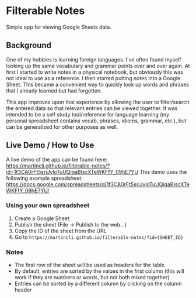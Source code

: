 # Filterable Notes

Simple app for viewing Google Sheets data.

## Background

One of my hobbies is learning foreign languages. I've often found myself looking up the same vocabulary and grammar points over and over again. At first I started to write notes  in a physical notebook, but obviously this was not ideal to use as a reference. I then started putting notes into a Google Sheet. This became a convenient way to quickly look up words and phrases that I already learned but had forgotten.  

This app improves upon that experience by allowing the user to filter/search the entered data so that relevant entries can be viewed together. It was intended to be a self study tool/reference for language learning (my personal spreadsheet contains vocab, phrases, idioms, grammar, etc.), but can be generalized for other purposes as well.

## Live Demo / How to Use

A live demo of the app can be found here: 
https://martincli.github.io/filterable-notes/?id=1f3CA0rFt5sriJyloTuUQiqaBIscXTeWKFfY_09hE7YU
This demo uses the following example spreadsheet: 
https://docs.google.com/spreadsheets/d/1f3CA0rFt5sriJyloTuUQiqaBIscXTeWKFfY_09hE7YU/

### Using your own spreadsheet
1. Create a Google Sheet
2. Publish the sheet (File -> Publish to the web...)
3. Copy the ID of the sheet from the URL
4. Go to `https://martincli.github.io/filterable-notes/?id={SHEET_ID}`

### Notes
* The first row of the sheet will be used as headers for the table
* By default, entries are sorted by the values in the first column (this will work if they are numbers or words, but not both mixed together)
* Entries can be sorted by a different column by clicking on the column header